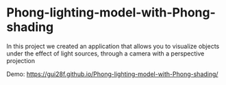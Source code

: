 # Phong-lighting-model-with-Phong-shading

In this project we created an application that allows you to visualize objects under the effect of light sources, through a camera with a perspective projection

Demo: https://gui28f.github.io/Phong-lighting-model-with-Phong-shading/
